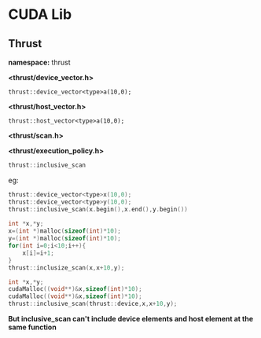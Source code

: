 # CUDA Lib

## Thrust

**namespace:** thrust

**<thrust/device_vector.h>**

`thrust::device_vector<type>a(10,0);`

**<thrust/host_vector.h>**

```thrust::host_vector<type>a(10,0);```

**<thrust/scan.h>**

**<thrust/execution_policy.h>**

```c++
thrust::inclusive_scan
```

eg:

```c++
thrust::device_vector<type>x(10,0);
thrust::device_vector<type>y(10,0);
thrust::inclusive_scan(x.begin(),x.end(),y.begin())
    
int *x,*y;
x=(int *)malloc(sizeof(int)*10);
y=(int *)malloc(sizeof(int)*10);
for(int i=0;i<10;i++){
    x[i]=i+1;
}
thrust::inclusize_scan(x,x+10,y);

int *x,*y;
cudaMalloc((void**)&x,sizeof(int)*10);
cudaMalloc((void**)&x,sizeof(int)*10);
thrust::inclusive_scan(thrust::device,x,x+10,y);
```

**But inclusive_scan can't include device elements and host element at the same function**